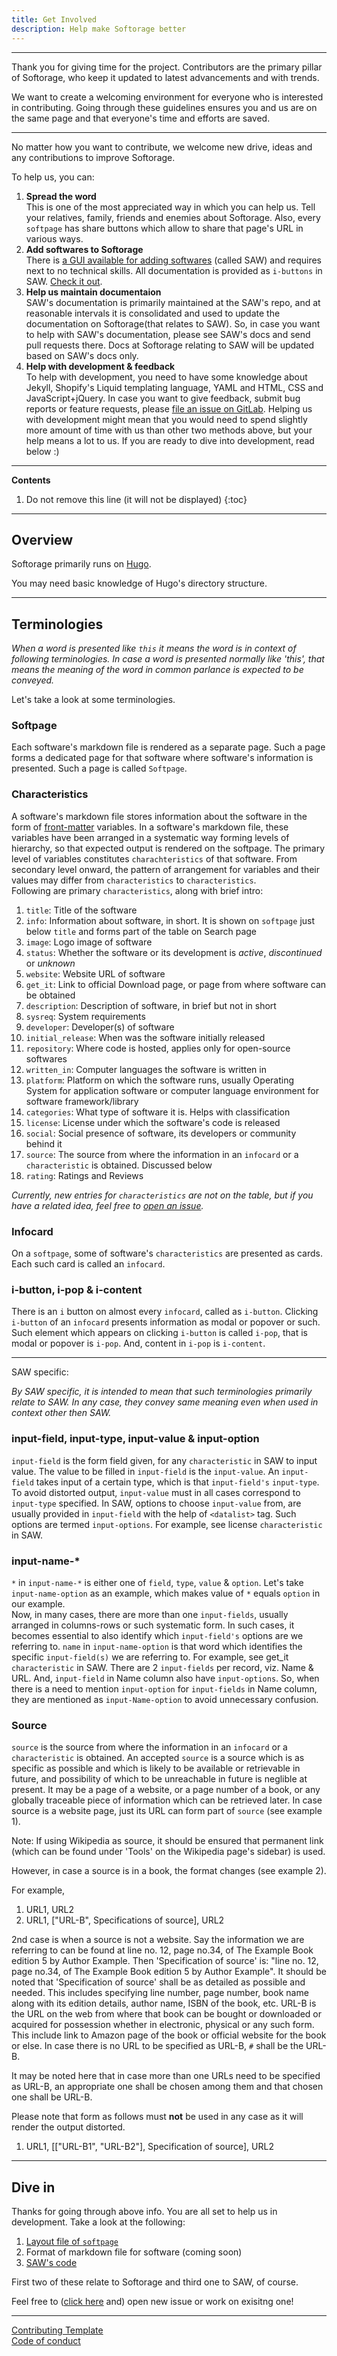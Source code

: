 ```yaml
---
title: Get Involved
description: Help make Softorage better
---
```

<span class="d-block container-fluid bg-nav text-antinav p-3" markdown="1">

---

Thank you for giving time for the project. Contributors are the primary pillar of Softorage, who keep it updated to latest advancements and with trends.  
  
We want to create a welcoming environment for everyone who is interested in contributing. Going through these guidelines ensures you and us are on the same page and that everyone's time and efforts are saved.

---

No matter how you want to contribute, we welcome new drive, ideas and any contributions to improve Softorage.

To help us, you can:

1. **Spread the word**  
   This is one of the most appreciated way in which you can help us. Tell your relatives, family, friends and enemies about Softorage. Also, every `softpage` has share buttons which allow to share that page's URL in various ways.
2. **Add softwares to Softorage**  
   There is [a GUI available for adding softwares](/saw/) (called SAW) and requires next to no technical skills. All documentation is provided as `i-buttons` in SAW. [Check it out](/saw/).
3. **Help us maintain documentaion**  
   SAW's documentation is primarily maintained at the SAW's repo, and at reasonable intervals it is consolidated and used to update the documentation on Softorage(that relates to SAW). So, in case you want to help with SAW's documentation, please see SAW's docs and send pull requests there. Docs at Softorage relating to SAW will be updated based on SAW's docs only.
4. **Help with development & feedback**  
   To help with development, you need to have some knowledge about Jekyll, Shopify's Liquid templating language, YAML and HTML, CSS and JavaScript+jQuery. In case you want to give feedback, submit bug reports or feature requests, please [file an issue on GitLab](https://gitlab.com/Softorage/softorage.gitlab.io/issues). Helping us with development might mean that you would need to spend slightly more amount of time with us than other two methods above, but your help means a lot to us. If you are ready to dive into development, read below :)

---

**Contents**

1. Do not remove this line (it will not be displayed)
{:toc}

---

## Overview

Softorage primarily runs on [Hugo](https://gohugo.io/).

<span class="d-block alert alert-info" markdown="1">

You may need basic knowledge of Hugo's directory structure.

</span>

---

## Terminologies

*When a word is presented like `this` it means the word is in context of following terminologies. In case a word is presented normally like 'this', that means the meaning of the word in common parlance is expected to be conveyed.*
  
Let's take a look at some terminologies.
  
### Softpage
Each software's markdown file is rendered as a separate page. Such a page forms a dedicated page for that software where software's information is presented. Such a page is called `Softpage`.
  
  
### Characteristics
A software's markdown file stores information about the software in the form of [front-matter](https://jekyllrb.com/docs/front-matter/) variables. In a software's markdown file, these variables have been arranged in a systematic way forming levels of hierarchy, so that expected output is rendered on the softpage. The primary level of variables constitutes `charachteristics` of that software. From secondary level onward, the pattern of arrangement for variables and their values may differ from `characteristics` to `characteristics`.  
Following are primary `characteristics`, along with brief intro:  

1. `title`: Title of the software  
2. `info`: Information about software, in short. It is shown on `softpage` just below `title` and forms part of the table on Search page  
3. `image`: Logo image of software  
4. `status`: Whether the software or its development is *active*, *discontinued* or *unknown*  
5. `website`: Website URL of software  
6. `get_it`: Link to official Download page, or page from where software can be obtained  
7. `description`: Description of software, in brief but not in short  
8. `sysreq`: System requirements  
9. `developer`: Developer(s) of software  
10. `initial_release`: When was the software initially released  
11. `repository`: Where code is hosted, applies only for open-source softwares  
12. `written_in`: Computer languages the software is written in  
13. `platform`: Platform on which the software runs, usually Operating System for application software or computer language environment for software framework/library  
14. `categories`: What type of software it is. Helps with classification  
15. `license`: License under which the software's code is released  
16. `social`: Social presence of software, its developers or community behind it  
17. `source`: The source from where the information in an `infocard` or a `characteristic` is obtained. Discussed below  
18. `rating`: Ratings and Reviews  

*Currently, new entries for `characteristics` are not on the table, but if you have a related idea, feel free to [open an issue](https://gitlab.com/Softorage/softorage.gitlab.io/issues).*
  
  
### Infocard
On a `softpage`, some of software's `characteristics` are presented as cards. Each such card is called an `infocard`.
  
  
### i-button, i-pop & i-content
There is an `i` button on almost every `infocard`, called as `i-button`. Clicking `i-button` of an `infocard` presents information as modal or popover or such. Such element which appears on clicking `i-button` is called `i-pop`, that is modal or popover is `i-pop`. And, content in `i-pop` is `i-content`.
  
  
---

SAW specific:

*By SAW specific, it is intended to mean that such terminologies primarily relate to SAW. In any case, they convey same meaning even when used in context other then SAW.*

### input-field, input-type, input-value & input-option
`input-field` is the form field given, for any `characteristic` in SAW to input value. The value to be filled in `input-field` is the `input-value`. An `input-field` takes input of a certain type, which is that `input-field's` `input-type`. To avoid distorted output, `input-value` must in all cases correspond to `input-type` specified. In SAW, options to choose `input-value` from, are usually provided in `input-field` with the help of `<datalist>` tag. Such options are termed `input-options`. For example, see license `characteristic` in SAW.
  
  
### input-name-\*
`*` in `input-name-*` is either one of `field`, `type`, `value` & `option`. Let's take `input-name-option` as an example, which makes value of `*` equals `option` in our example.  
Now, in many cases, there are more than one `input-fields`, usually arranged in columns-rows or such systematic form. In such cases, it becomes essential to also identify which `input-field's` options are we referring to. `name` in `input-name-option` is that word which identifies the specific `input-field(s)` we are referring to. For example, see get_it `characteristic` in SAW. There are 2 `input-fields` per record, viz. Name & URL. And, `input-field` in Name column also have `input-options`. So, when there is a need to mention `input-option` for `input-fields` in Name column, they are mentioned as `input-Name-option` to avoid unnecessary confusion.
  
  
### Source
`source` is the source from where the information in an `infocard` or a `characteristic` is obtained. An accepted `source` is a source which is as specific as possible and which is likely to be available or retrievable in future, and possibility of which to be unreachable in future is neglible at present. It may be a page of a website, or a page number of a book, or any globally traceable piece of information which can be retrieved later. In case source is a website page, just its URL can form part of `source` (see example 1).

<span class="d-block alert alert-info" markdown="1">

Note: If using Wikipedia as source, it should be ensured that permanent link (which can be found under 'Tools' on the Wikipedia page's sidebar) is used.

</span>

However, in case a source is in a book, the format changes (see example 2).  

For example,  
1. URL1, URL2
2. URL1, ["URL-B", Specifications of source], URL2

2nd case is when a source is not a website. Say the information we are referring to can be found at line no. 12, page no.34, of The Example Book edition 5 by Author Example. Then 'Specification of source' is: "line no. 12, page no.34, of The Example Book edition 5 by Author Example". It should be noted that 'Specification of source' shall be as detailed as possible and needed. This includes specifying line number, page number, book name along with its edition details, author name, ISBN of the book, etc. URL-B is the URL on the web from where that book can be bought or downloaded or acquired for possession whether in electronic, physical or any such form. This include link to Amazon page of the book or official website for the book or else. In case there is no URL to be specified as URL-B, `#` shall be the URL-B.

<span class="d-block alert alert-info" markdown="1">

It may be noted here that in case more than one URLs need to be specified as URL-B, an appropriate one shall be chosen among them and that chosen one shall be URL-B.

</span>

<span class="d-block alert alert-danger" markdown="1">

Please note that form as follows must **not** be used in any case as it will render the output distorted.  
1. URL1, [["URL-B1", "URL-B2"], Specification of source], URL2

</span>

---

## Dive in

Thanks for going through above info. You are all set to help us in development. Take a look at the following:

  1. [Layout file of `softpage`](https://gitlab.com/Softorage/softorage.gitlab.io/blob/master/layouts/software/single.html)
  2. Format of markdown file for software (coming soon)
  3. [SAW's code](https://gitlab.com/Softorage/saw)

First two of these relate to Softorage and third one to SAW, of course.

Feel free to ([click here](https://gitlab.com/Softorage/softorage.gitlab.io/issues) and) open new issue or work on exisitng one!

---
  
[Contributing Template](https://github.com/nayafia/contributing-template/blob/master/CONTRIBUTING-template.md)  
[Code of conduct](https://www.contributor-covenant.org/)

</span>
